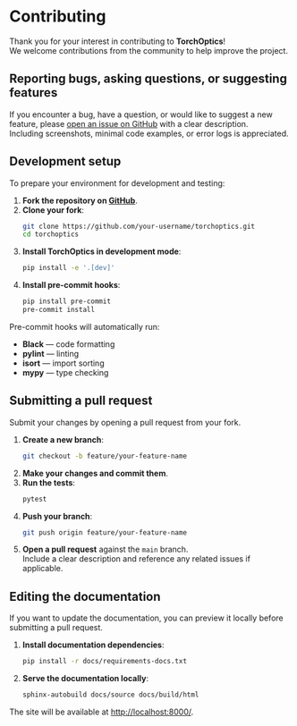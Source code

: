 # Contributing

Thank you for your interest in contributing to **TorchOptics**!  
We welcome contributions from the community to help improve the project.

## Reporting bugs, asking questions, or suggesting features

If you encounter a bug, have a question, or would like to suggest a new feature, please [open an issue on GitHub](https://github.com/MatthewFilipovich/torchoptics/issues) with a clear description.  
Including screenshots, minimal code examples, or error logs is appreciated.

## Development setup

To prepare your environment for development and testing:

1. **Fork the repository on [GitHub](https://github.com/MatthewFilipovich/torchoptics/fork)**.
2. **Clone your fork**:
   ```bash
   git clone https://github.com/your-username/torchoptics.git
   cd torchoptics
   ```
3. **Install TorchOptics in development mode**:
   ```bash
   pip install -e '.[dev]'
   ```
4. **Install pre-commit hooks**:
   ```bash
   pip install pre-commit
   pre-commit install
   ```

Pre-commit hooks will automatically run:

- **Black** — code formatting
- **pylint** — linting
- **isort** — import sorting
- **mypy** — type checking

## Submitting a pull request

Submit your changes by opening a pull request from your fork.

1. **Create a new branch**:
   ```bash
   git checkout -b feature/your-feature-name
   ```
2. **Make your changes and commit them**.
3. **Run the tests**:
   ```bash
   pytest
   ```
4. **Push your branch**:
   ```bash
   git push origin feature/your-feature-name
   ```
5. **Open a pull request** against the `main` branch.  
   Include a clear description and reference any related issues if applicable.

## Editing the documentation

If you want to update the documentation, you can preview it locally before submitting a pull request.

1. **Install documentation dependencies**:

   ```bash
   pip install -r docs/requirements-docs.txt
   ```

2. **Serve the documentation locally**:

   ```bash
   sphinx-autobuild docs/source docs/build/html
   ```

The site will be available at [http://localhost:8000/](http://localhost:8000/).

